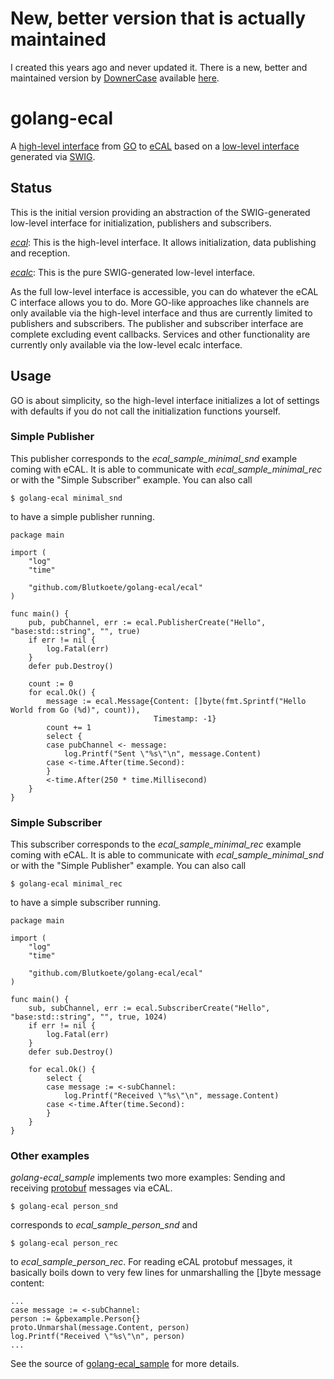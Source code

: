 # New, better version that is actually maintained
I created this years ago and never updated it. There is a new, better and maintained version by [DownerCase](https://github.com/DownerCase) available [here](https://github.com/DownerCase/ecal-go). 

# golang-ecal
A [high-level interface](https://github.com/Blutkoete/golang-ecal/tree/master/ecal) from [GO](https://golang.org/) to [eCAL](https://github.com/continental/ecal) based on a [low-level interface](https://github.com/Blutkoete/golang-ecal/tree/master/ecalc) generated via [SWIG](http://swig.org/).


## Status
This is the initial version providing an abstraction of the SWIG-generated low-level interface for initialization, publishers and subscribers.

*[ecal](https://github.com/Blutkoete/golang-ecal/tree/master/ecal)*: This is the high-level interface. It allows initialization, data publishing and reception.

*[ecalc](https://github.com/Blutkoete/golang-ecal/tree/master/ecal)*: This is the pure SWIG-generated low-level interface.

As the full low-level interface is accessible, you can do whatever the eCAL C interface allows you to do. More GO-like approaches like channels are only available via the high-level interface and thus are currently limited to publishers and subscribers. The publisher and subscriber interface are complete excluding event callbacks. Services and other functionality are currently only available via the low-level ecalc interface.

## Usage
GO is about simplicity, so the high-level interface initializes a lot of settings with defaults if you do not call the initialization functions yourself.

### Simple Publisher
This publisher corresponds to the *ecal_sample_minimal_snd* example coming with eCAL. It is able to communicate with *ecal_sample_minimal_rec* or with the "Simple Subscriber" example. You can also call
    
    $ golang-ecal minimal_snd
    
to have a simple publisher running.

    package main
    
    import (
        "log"
        "time"
    
        "github.com/Blutkoete/golang-ecal/ecal"
    )
    
    func main() {
	    pub, pubChannel, err := ecal.PublisherCreate("Hello", "base:std::string", "", true)
	    if err != nil {
            log.Fatal(err)
	    }
	    defer pub.Destroy()

	    count := 0
	    for ecal.Ok() {
            message := ecal.Message{Content: []byte(fmt.Sprintf("Hello World from Go (%d)", count)),
                                    Timestamp: -1}
            count += 1
            select {
            case pubChannel <- message:
                log.Printf("Sent \"%s\"\n", message.Content)
            case <-time.After(time.Second):
            }
            <-time.After(250 * time.Millisecond)
	    }
    }

### Simple Subscriber
This subscriber corresponds to the *ecal_sample_minimal_rec* example coming with eCAL. It is able to communicate with *ecal_sample_minimal_snd* or with the "Simple Publisher" example. You can also call
    
    $ golang-ecal minimal_rec
    
to have a simple subscriber running.

    package main
    
    import (
        "log"
        "time"
    
        "github.com/Blutkoete/golang-ecal/ecal"
    )
    
    func main() {
	    sub, subChannel, err := ecal.SubscriberCreate("Hello", "base:std::string", "", true, 1024)
	    if err != nil {
            log.Fatal(err)
	    }
	    defer sub.Destroy()

	    for ecal.Ok() {
            select {
            case message := <-subChannel:
                log.Printf("Received \"%s\"\n", message.Content)
            case <-time.After(time.Second):
            }
        }
    }

### Other examples
*golang-ecal_sample* implements two more examples: Sending and receiving [protobuf](https://developers.google.com/protocol-buffers/) messages via eCAL.

    $ golang-ecal person_snd
    
corresponds to *ecal_sample_person_snd* and

    $ golang-ecal person_rec
    
to *ecal_sample_person_rec*. For reading eCAL protobuf messages, it basically boils down to very few lines for unmarshalling the []byte message content:

    ...
    case message := <-subChannel:
    person := &pbexample.Person{}
    proto.Unmarshal(message.Content, person)
    log.Printf("Received \"%s\"\n", person)
    ...
    
See the source of [golang-ecal_sample](https://github.com/Blutkoete/golang-ecal/blob/master/golang-ecal_sample.go) for more details.
    
